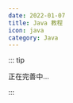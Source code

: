```yaml
---
date: 2022-01-07
title: Java 教程
icon: java
category: Java
---
```


::: tip

正在完善中...

:::

<!-- more -->
